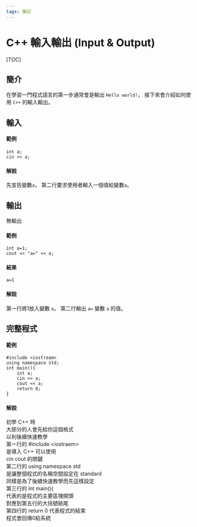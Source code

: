 ```yaml
---
tags: 筆記
---
```


# C++ 輸入輸出 (Input & Output)

[TOC]

## 簡介

在學習一門程式語言的第一步通常會是輸出 `Hello world!`，
接下來會介紹如何使用 `C++` 的輸入輸出。  

## 輸入

#### 範例

```cpp=
int a;
cin >> a;
```

#### 解說

先宣告變數`a`，
第二行要求使用者輸入一個值給變數`a`。  

## 輸出

無輸出  

#### 範例

```cpp=
int a=1;
cout << "a=" << a;
```

#### 結果

```
a=1
```

#### 解說

第一行將1放入變數 `a`，
第二行輸出 `a=` 變數 `a` 的值。  

## 完整程式

#### 範例

```cpp=
#include <iostream>
using namespace std;
int main(){
    int a;
    cin >> a;
    cout << a;
    return 0;
}
```

#### 解說

初學 C\+\+ 時  
大部分的人會先給你這個格式  
以利後續快速教學  
第一行的 #include \<iostraem>  
是導入 C\+\+ 可以使用  
cin cout 的關鍵  
第二行的 using namespace std  
是讓整個程式的名稱空間設定在 standard  
同樣是為了後續快速教學而先這樣設定  
第三行的 int main\(\)\{  
代表的是程式的主要區塊開頭  
對應到第五行的大括號結尾  
第四行的 return 0 代表程式的結束  
程式會回傳0給系統  